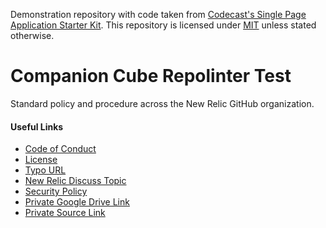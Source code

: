 Demonstration repository with code taken from [Codecast's Single Page Application Starter Kit](https://github.com/codecasts/spa-starter-kit). This repository is licensed under [MIT](https://github.com/codecasts/spa-starter-kit/blob/develop/LICENSE.txt) unless stated otherwise.

# Companion Cube Repolinter Test

Standard policy and procedure across the New Relic GitHub organization.

#### Useful Links
 * [Code of Conduct](./CODE_OF_CONDUCT.md)
 * [License](./LICENSE)
 * [Typo URL](example.com/notapath)
 * [New Relic Discuss Topic](https://discuss.newrelic.com/companion-cube)
 * [Security Policy](../../security/policy)
 * [Private Google Drive Link](https://docs.google.com/presentation/d/1UB_o3KtnzpBseklmSTiEz1yYJtvK4AEUoy6NKjnEBlQ/edit?usp=sharing)
 * [Private Source Link](https://source.datanerd.us)